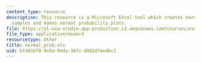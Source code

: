 ```yaml
---
content_type: resource
description: This resource is a Microsoft Excel tool which creates normally distributed
  samples and makes normal probability plots.
file: https://ol-ocw-studio-app-production.s3.amazonaws.com/courses/esd-86-models-data-and-inference-for-socio-technical-systems-spring-2007/bfd81bf09c6a9eda36fcd982dfeed6c1_normal_prob.xls
file_type: application/msword
resourcetype: Other
title: normal_prob.xls
uid: bfd81bf0-9c6a-9eda-36fc-d982dfeed6c1
---
```

